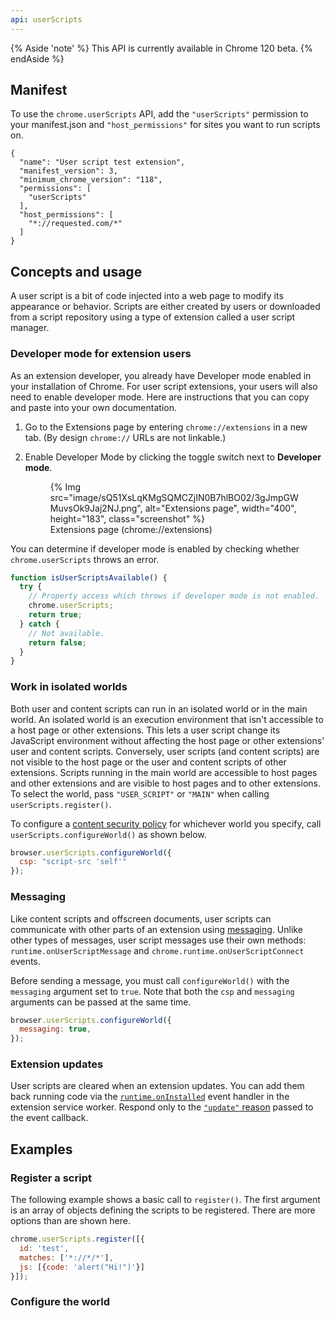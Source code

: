 ```yaml
---
api: userScripts
---
```

{% Aside 'note' %}
This API is currently available in Chrome 120 beta.
{% endAside %}

## Manifest

To use the `chrome.userScripts` API, add the `"userScripts"` permission to your manifest.json and `"host_permissions"` for sites you want to run scripts on.

```json/9-15
{
  "name": "User script test extension",
  "manifest_version": 3,
  "minimum_chrome_version": "118",
  "permissions": [
    "userScripts"
  ],
  "host_permissions": [
    "*://requested.com/*"
  ]
}
```

## Concepts and usage

A user script is a bit of code injected into a web page to modify its appearance or behavior. Scripts are either created by users or downloaded from a script repository using a type of extension called a user script manager.

### Developer mode for extension users

As an extension developer, you already have Developer mode enabled in your installation of Chrome. For user script extensions, your users will also need to enable developer mode. Here are instructions that you can copy and paste into your own documentation.

1. Go to the Extensions page by entering `chrome://extensions` in a new tab. (By design `chrome://` URLs are not linkable.)
1. Enable Developer Mode by clicking the toggle switch next to **Developer mode**.
    <figure>
    {% Img src="image/sQ51XsLqKMgSQMCZjIN0B7hlBO02/3gJmpGWMuvsOk9Jaj2NJ.png", alt="Extensions page",
    width="400", height="183",  class="screenshot" %}

      <figcaption>
      Extensions page (chrome://extensions)
      </figcaption>
    </figure>

You can determine if developer mode is enabled by checking whether `chrome.userScripts` throws an error.

```javascript
function isUserScriptsAvailable() {
  try {
    // Property access which throws if developer mode is not enabled.
    chrome.userScripts;
    return true;
  } catch {
    // Not available.
    return false;
  }
}
```

### Work in isolated worlds

Both user and content scripts can run in an isolated world or in the main world. An isolated world is an execution environment that isn't accessible to a host page or other extensions. This lets a user script change its JavaScript environment without affecting the host page or other extensions' user and content scripts. Conversely, user scripts (and content scripts) are not visible to the host page or the user and content scripts of other extensions. Scripts running in the main world are accessible to host pages and other extensions and are visible to host pages and to other extensions. To select the world, pass `"USER_SCRIPT"` or `"MAIN"` when calling `userScripts.register()`.

To configure a [content security policy](https://developer.mozilla.org/docs/Web/HTTP/CSP) for whichever world you specify, call `userScripts.configureWorld()` as shown below.

```javascript
browser.userScripts.configureWorld({
  csp: "script-src 'self'"
});
```

### Messaging

Like content scripts and offscreen documents, user scripts can communicate with other parts of an extension using [messaging](/docs/extensions/mv3/messaging/). Unlike other types of messages, user script messages use their own methods: `runtime.onUserScriptMessage` and `chrome.runtime.onUserScriptConnect` events.

Before sending a message, you must call `configureWorld()` with the `messaging` argument set to `true`. Note that both the `csp` and `messaging` arguments can be passed at the same time.

```javascript
browser.userScripts.configureWorld({
  messaging: true,
});
```

### Extension updates

User scripts are cleared when an extension updates. You can add them back running code via the [`runtime.onInstalled`](/docs/extensions/reference/runtime/#event-onInstalled) event handler in the extension service worker. Respond only to the [`"update"` reason](/docs/extensions/reference/runtime/#type-OnInstalledReason:~:text=as%20an%20installation.-,%22update%22,-Specifies%20the%20event) passed to the event callback.

## Examples

### Register a script

The following example shows a basic call to `register()`. The first argument is an array of objects defining the scripts to be registered. There are more options than are shown here.

```javascript
chrome.userScripts.register([{
  id: 'test',
  matches: ['*://*/*'],
  js: [{code: 'alert("Hi!")'}]
}]);
```

### Configure the world

